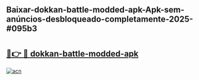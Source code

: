 ## Baixar-dokkan-battle-modded-apk-Apk-sem-anúncios-desbloqueado-completamente-2025-#095b3

# <h2><a href="https://ainizakaria.my?title=dokkan-battle-modded-apk&ref=20M">🔗👉 🔴 dokkan-battle-modded-apk</a></h2>

[![acn](https://github.com/user-attachments/assets/0f9c940e-d8b0-45ae-aac7-cd30a18b3e1c)](https://ainizakaria.my?title=dokkan-battle-modded-apk&ref=20M)

